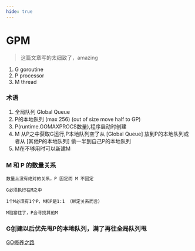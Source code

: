 ```yaml
---
hide: true
---
```

# GPM

> 这篇文章写的太细致了，amazing

1. G goroutine
2. P processor
3. M thread

### 术语

1. 全局队列 Global Queue
2. P的本地队列 (max 256) (out of size move half to GP) 
3. P(runtime.GOMAXPROCS数量),程序启动时创建
4. M 从P之中获取G运行,P本地队列空了从 [Global Queue] 放到P的本地队列或者从 [其他P的本地队列] 偷一半到自己P的本地队列
5. M在不够用时可以新建M

### M 和 P 的数量关系
```
数量上没有绝对的关系，P 固定而 M 不固定

G必须执行在M之中

1个M必须有1个P，M和P是1:1 （绑定关系而言）

M阻塞住了，P会寻找其他M
```

### G创建以后优先甩P的本地队列，满了再往全局队列甩

[GO修养之路](https://www.yuque.com/aceld/golang/ithv8f)